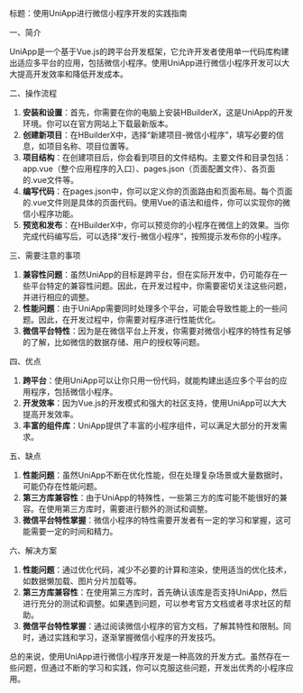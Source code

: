 标题：使用UniApp进行微信小程序开发的实践指南

一、简介

UniApp是一个基于Vue.js的跨平台开发框架，它允许开发者使用单一代码库构建出适应多平台的应用，包括微信小程序。使用UniApp进行微信小程序开发可以大大提高开发效率和降低开发成本。

二、操作流程

1. **安装和设置**：首先，你需要在你的电脑上安装HBuilderX，这是UniApp的开发环境。你可以在官方网站上下载最新版本。
2. **创建新项目**：在HBuilderX中，选择“新建项目-微信小程序”，填写必要的信息，如项目名称、项目位置等。
3. **项目结构**：在创建项目后，你会看到项目的文件结构。主要文件和目录包括：app.vue（整个应用程序的入口）、pages.json（页面配置文件）、各页面的.vue文件等。
4. **编写代码**：在pages.json中，你可以定义你的页面路由和页面布局。每个页面的.vue文件则是具体的页面代码。使用Vue的语法和组件，你可以实现你的微信小程序功能。
5. **预览和发布**：在HBuilderX中，你可以预览你的小程序在微信上的效果。当你完成代码编写后，可以选择“发行-微信小程序”，按照提示发布你的小程序。

三、需要注意的事项

1. **兼容性问题**：虽然UniApp的目标是跨平台，但在实际开发中，仍可能存在一些平台特定的兼容性问题。因此，在开发过程中，你需要密切关注这些问题，并进行相应的调整。
2. **性能问题**：由于UniApp需要同时处理多个平台，可能会导致性能上的一些问题。因此，在开发过程中，你需要对程序进行性能优化。
3. **微信平台特性**：因为是在微信平台上开发，你需要对微信小程序的特性有足够的了解，比如微信的数据存储、用户的授权等问题。

四、优点

1. **跨平台**：使用UniApp可以让你只用一份代码，就能构建出适应多个平台的应用程序，包括微信小程序。
2. **开发效率**：因为Vue.js的开发模式和强大的社区支持，使用UniApp可以大大提高开发效率。
3. **丰富的组件库**：UniApp提供了丰富的小程序组件，可以满足大部分的开发需求。

五、缺点

1. **性能问题**：虽然UniApp不断在优化性能，但在处理复杂场景或大量数据时，可能仍存在性能问题。
2. **第三方库兼容性**：由于UniApp的特殊性，一些第三方的库可能不能很好的兼容。在使用第三方库时，需要进行额外的测试和调整。
3. **微信平台特性掌握**：微信小程序的特性需要开发者有一定的学习和掌握，这可能需要一定的时间和精力。

六、解决方案

1. **性能问题**：通过优化代码，减少不必要的计算和渲染，使用适当的优化技术，如数据懒加载、图片分片加载等。
2. **第三方库兼容性**：在使用第三方库时，首先确认该库是否支持UniApp，然后进行充分的测试和调整。如果遇到问题，可以参考官方文档或者寻求社区的帮助。
3. **微信平台特性掌握**：通过阅读微信小程序的官方文档，了解其特性和限制。同时，通过实践和学习，逐渐掌握微信小程序的开发技巧。

总的来说，使用UniApp进行微信小程序开发是一种高效的开发方式。虽然存在一些问题，但通过不断的学习和实践，你可以克服这些问题，开发出优秀的小程序应用。